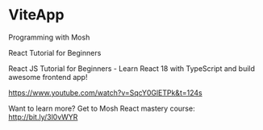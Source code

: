 # ViteApp
Programming with Mosh

React Tutorial for Beginners

React JS Tutorial for Beginners - Learn React 18 with TypeScript and build awesome frontend app! 

https://www.youtube.com/watch?v=SqcY0GlETPk&t=124s

Want to learn more? Get to Mosh React mastery course: http://bit.ly/3l0vWYR
